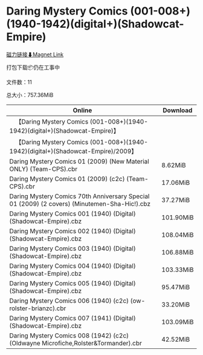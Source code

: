 # Daring Mystery Comics (001-008+)(1940-1942)(digital+)(Shadowcat-Empire)

[磁力链接⬇Magnet Link](magnet:?xt=urn:btih:dff596b206bb1570e950504ef72b50be2f733373&dn=Daring%20Mystery%20Comics%20%28001-008%2B%29%281940-1942%29%28digital%2B%29%28Shadowcat-Empire%29)

打包下载📦仍在工事中

文件数：11

总大小：757.36MiB

Online | Download
--- | ---
&emsp;【Daring Mystery Comics (001-008+)(1940-1942)(digital+)(Shadowcat-Empire)】 | 
&emsp;【Daring Mystery Comics (001-008+)(1940-1942)(digital+)(Shadowcat-Empire)/2009】 | 
Daring Mystery Comics 01 (2009) (New Material ONLY) (Team-CPS).cbr | 8.62MiB
Daring Mystery Comics 01 (2009) (c2c) (Team-CPS).cbr | 17.06MiB
Daring Mystery Comics 70th Anniversary Special 01 (2009) (2 covers) (Minutemen-Sha-Hic!).cbz | 37.27MiB
Daring Mystery Comics 001 (1940) (Digital) (Shadowcat-Empire).cbz | 101.90MiB
Daring Mystery Comics 002 (1940) (Digital) (Shadowcat-Empire).cbz | 108.04MiB
Daring Mystery Comics 003 (1940) (Digital) (Shadowcat-Empire).cbz | 106.88MiB
Daring Mystery Comics 004 (1940) (Digital) (Shadowcat-Empire).cbz | 103.33MiB
Daring Mystery Comics 005 (1940) (Digital) (Shadowcat-Empire).cbz | 95.47MiB
Daring Mystery Comics 006 (1940) (c2c) (ow-rolster-brianzc).cbr | 33.20MiB
Daring Mystery Comics 007 (1941) (Digital) (Shadowcat-Empire).cbz | 103.09MiB
Daring Mystery Comics 008 (1942) (c2c) (Oldwayne Microfiche,Rolster&Tormander).cbr | 42.52MiB